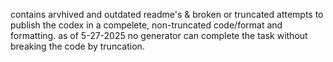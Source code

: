 contains arvhived and outdated readme's & broken or truncated attempts to publish the codex in a compelete, non-truncated code/format and formatting. as of 5-27-2025 no generator can complete the task without breaking the code by truncation. 
